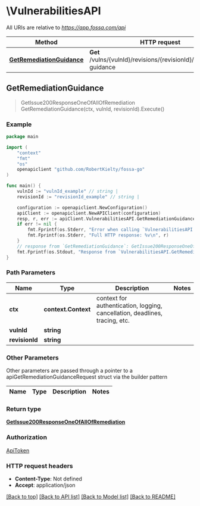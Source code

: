 # \VulnerabilitiesAPI

All URIs are relative to *https://app.fossa.com/api*

Method | HTTP request | Description
------------- | ------------- | -------------
[**GetRemediationGuidance**](VulnerabilitiesAPI.md#GetRemediationGuidance) | **Get** /vulns/{vulnId}/revisions/{revisionId}/remediation-guidance | 



## GetRemediationGuidance

> GetIssue200ResponseOneOfAllOfRemediation GetRemediationGuidance(ctx, vulnId, revisionId).Execute()





### Example

```go
package main

import (
	"context"
	"fmt"
	"os"
	openapiclient "github.com/RobertKielty/fossa-go"
)

func main() {
	vulnId := "vulnId_example" // string | 
	revisionId := "revisionId_example" // string | 

	configuration := openapiclient.NewConfiguration()
	apiClient := openapiclient.NewAPIClient(configuration)
	resp, r, err := apiClient.VulnerabilitiesAPI.GetRemediationGuidance(context.Background(), vulnId, revisionId).Execute()
	if err != nil {
		fmt.Fprintf(os.Stderr, "Error when calling `VulnerabilitiesAPI.GetRemediationGuidance``: %v\n", err)
		fmt.Fprintf(os.Stderr, "Full HTTP response: %v\n", r)
	}
	// response from `GetRemediationGuidance`: GetIssue200ResponseOneOfAllOfRemediation
	fmt.Fprintf(os.Stdout, "Response from `VulnerabilitiesAPI.GetRemediationGuidance`: %v\n", resp)
}
```

### Path Parameters


Name | Type | Description  | Notes
------------- | ------------- | ------------- | -------------
**ctx** | **context.Context** | context for authentication, logging, cancellation, deadlines, tracing, etc.
**vulnId** | **string** |  | 
**revisionId** | **string** |  | 

### Other Parameters

Other parameters are passed through a pointer to a apiGetRemediationGuidanceRequest struct via the builder pattern


Name | Type | Description  | Notes
------------- | ------------- | ------------- | -------------



### Return type

[**GetIssue200ResponseOneOfAllOfRemediation**](GetIssue200ResponseOneOfAllOfRemediation.md)

### Authorization

[ApiToken](../README.md#ApiToken)

### HTTP request headers

- **Content-Type**: Not defined
- **Accept**: application/json

[[Back to top]](#) [[Back to API list]](../README.md#documentation-for-api-endpoints)
[[Back to Model list]](../README.md#documentation-for-models)
[[Back to README]](../README.md)

